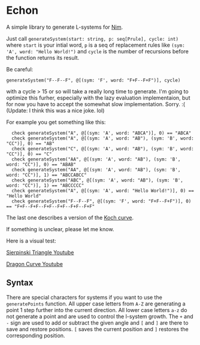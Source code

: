# Echon
A simple library to generate L-systems for [Nim](https://nim-lang.org/).

Just call ```generateSystem(start: string, p: seq[Prule], cycle: int)``` where ```start``` is your intial word, ```p``` is a seq of replacement rules like ```(sym: 'A', word: "Hello World!")``` and ```cycle``` is the number of recursions before the function returns its result.

Be careful: 
```
generateSystem("F--F--F", @[(sym: 'F', word: "F+F--F+F")], cycle)
```
with a cycle > 15 or so will take a really long time to generate. I'm going to optimize this furher, especially with the lazy evaluation implementaion, but for now you have to accept the somewhat slow implementation. Sorry. :( (Update: I think this was a nice joke. lol)

For example you get something like this:
```
  check generateSystem("A", @[(sym: 'A', word: "ABCA")], 0) == "ABCA"
  check generateSystem("A", @[(sym: 'A', word: "AB"), (sym: 'B', word: "CC")], 0) == "AB"
  check generateSystem("C", @[(sym: 'A', word: "AB"), (sym: 'B', word: "CC")], 0) == "C"
  check generateSystem("AA", @[(sym: 'A', word: "AB"), (sym: 'B', word: "CC")], 0) == "ABAB"
  check generateSystem("AA", @[(sym: 'A', word: "AB"), (sym: 'B', word: "CC")], 1) == "ABCCABCC"
  check generateSystem("ABC", @[(sym: 'A', word: "AB"), (sym: 'B', word: "CC")], 1) == "ABCCCCC"
  check generateSystem("A", @[(sym: 'A', word: "Hello World!")], 0) == "Hello World"
  check generateSystem("F--F--F", @[(sym: 'F', word: "F+F--F+F")], 0) == "F+F--F+F--F+F--F+F--F+F--F+F"
```

The last one describes a version of the [Koch curve](https://en.wikipedia.org/wiki/L-system#Example_4:_Koch_curve).

If something is unclear, please let me know.

Here is a visual test:

[Sierpinski Triangle Youtube](https://www.youtube.com/watch?v=XjHvvnXVOWU)

[Dragon Curve Youtube](https://www.youtube.com/watch?v=pJ6OyyDV1kc)

## Syntax
There are special characters for systems if you want to use the ```generatePoints``` function. All upper case letters from ```A-Z``` are generating a point 1 step further into the current direction. All lower case letters ```a-z``` do not generate a point and are used to control the l-system growth. The ```+``` and ```-``` sign are used to add or subtract the given angle and ```[``` and ```]``` are there to save and restore positions. ```[``` saves the current position and ```]``` restores the corresponding position.

